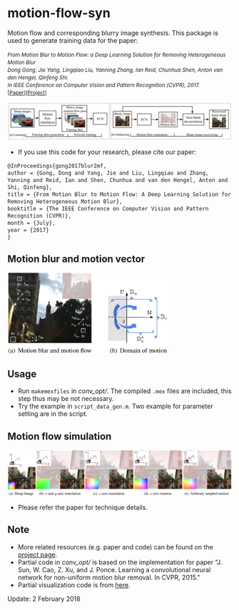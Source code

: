 # motion-flow-syn
Motion flow and corresponding blurry image synthesis. This package is used to generate training data for the paper:

<small>*From Motion Blur to Motion Flow: a Deep Learning Solution for Removing Heterogeneous Motion Blur  
Dong Gong, Jie Yang, Lingqiao Liu, Yanning Zhang, Ian Reid, Chunhua Shen, Anton van den Hengel, Qinfeng Shi.  
In IEEE Conference on Computer Vision and Pattern Recognition (CVPR), 2017.*  
\[[Paper](http://openaccess.thecvf.com/content_cvpr_2017/papers/Gong_From_Motion_Blur_CVPR_2017_paper.pdf)\]\[[Project](https://donggong1.github.io/blur2mflow.html)\]
</small>

<img src='imgs/overview.jpg' width=820> 

+ If you use this code for your research, please cite our paper:
````
@InProceedings{gong2017blur2mf,
author = {Gong, Dong and Yang, Jie and Liu, Lingqiao and Zhang, Yanning and Reid, Ian and Shen, Chunhua and van den Hengel, Anton and Shi, Qinfeng},
title = {From Motion Blur to Motion Flow: A Deep Learning Solution for Removing Heterogeneous Motion Blur},
booktitle = {The IEEE Conference on Computer Vision and Pattern Recognition (CVPR)},
month = {July},
year = {2017}
}
````


## Motion blur and motion vector
<img src='imgs/motion_blur_and_motion_flow.jpg' width=360>  
 

## Usage
+ Run `makemexfiles` in *conv_opt/*. The compiled `.mex` files are included, this step thus may be not necessary.
+ Try the example in `script_data_gen.m`. Two example for parameter setting are in the script.


## Motion flow simulation
<img src='imgs/motion_flow_sim.jpg' width=820> 

+ Please refer the paper for technique details.

## Note
+ More related resources (e.g. paper and code) can be found on the [project page](https://donggong1.github.io/blur2mflow.html).
+ Partial code in *conv_opt/* is based on the implementation for paper "J. Sun, W. Cao, Z. Xu, and J. Ponce. Learning a convolutional neural network for non-uniform motion blur removal. In CVPR, 2015."
+ Partial visualization code is from [here](http://people.seas.harvard.edu/~dqsun/publication/2014/ijcv_flow_code.zip).

Update: 2 February 2018

